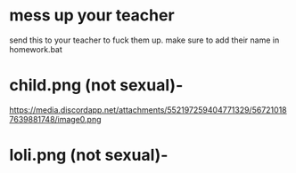# mess up your teacher
send this to your teacher to fuck them up. make sure to add their name in homework.bat
# child.png (not sexual)-
https://media.discordapp.net/attachments/552197259404771329/567210187639881748/image0.png
# loli.png (not sexual)-
